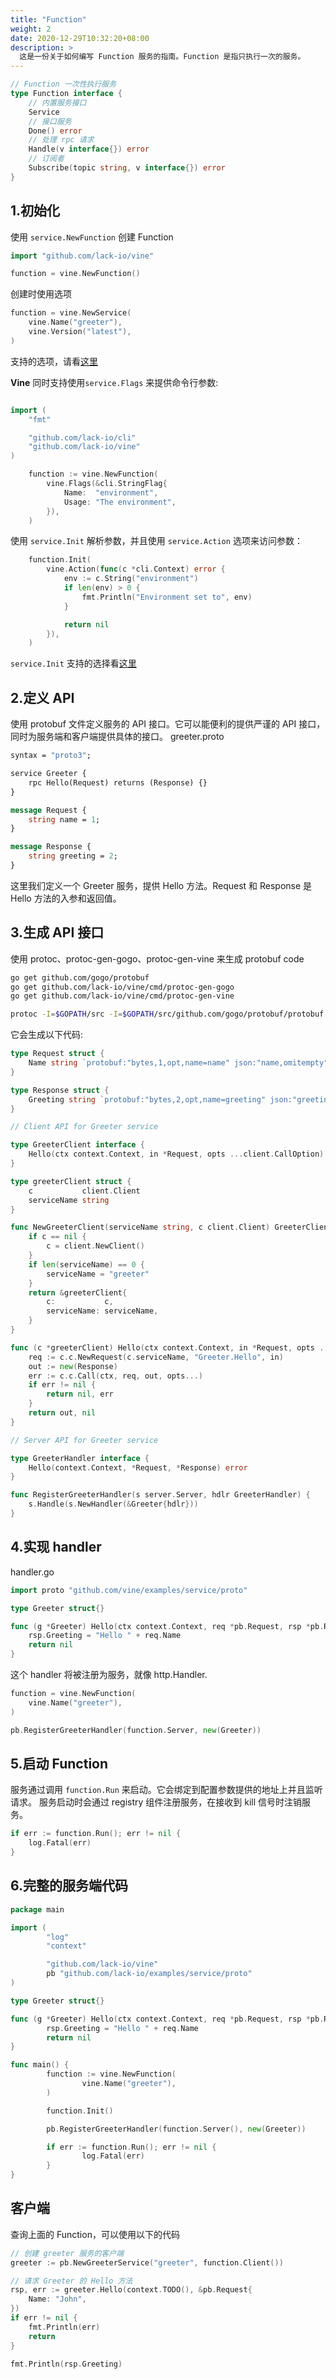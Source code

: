 ```yaml
---
title: "Function"
weight: 2
date: 2020-12-29T10:32:20+08:00
description: >
  这是一份关于如何编写 Function 服务的指南。Function 是指只执行一次的服务。
---
```


```go
// Function 一次性执行服务
type Function interface {
	// 内置服务接口
	Service
	// 接口服务
	Done() error
	// 处理 rpc 请求
	Handle(v interface{}) error
	// 订阅者
	Subscribe(topic string, v interface{}) error
}
```

## 1.初始化

使用 `service.NewFunction` 创建 Function
```go
import "github.com/lack-io/vine"

function = vine.NewFunction()
```

创建时使用选项
```go
function = vine.NewService(
    vine.Name("greeter"),
    vine.Version("latest"),
)
```

支持的选项，请看[这里](https://pkg.go.dev/github.com/lack-io/vine/service#Option)

**Vine** 同时支持使用`service.Flags` 来提供命令行参数:

```go

import (
	"fmt"

	"github.com/lack-io/cli"
	"github.com/lack-io/vine"
)

	function := vine.NewFunction(
		vine.Flags(&cli.StringFlag{
			Name:  "environment",
			Usage: "The environment",
		}),
	)
```
使用 `service.Init` 解析参数，并且使用 `service.Action` 选项来访问参数：
```go
	function.Init(
		vine.Action(func(c *cli.Context) error {
			env := c.String("environment")
			if len(env) > 0 {
				fmt.Println("Environment set to", env)
			}

			return nil
		}),
	)
```
`service.Init` 支持的选择看[这里](https://pkg.go.dev/github.com/lack-io/vine/service/config/cmd#pkg-variables)

## 2.定义 API
使用 protobuf 文件定义服务的 API 接口。它可以能便利的提供严谨的 API 接口，同时为服务端和客户端提供具体的接口。
greeter.proto
```protobuf
syntax = "proto3";

service Greeter {
	rpc Hello(Request) returns (Response) {}
}

message Request {
	string name = 1;
}

message Response {
	string greeting = 2;
}
```
这里我们定义一个 Greeter 服务，提供 Hello 方法。Request 和 Response 是 Hello 方法的入参和返回值。

## 3.生成 API 接口
使用 protoc、protoc-gen-gogo、protoc-gen-vine 来生成 protobuf code
```bash
go get github.com/gogo/protobuf
go get github.com/lack-io/vine/cmd/protoc-gen-gogo
go get github.com/lack-io/vine/cmd/protoc-gen-vine
```
```bash
protoc -I=$GOPATH/src -I=$GOPATH/src/github.com/gogo/protobuf/protobuf --gogo_out=:. --vine_out=. greeter.proto
```
它会生成以下代码:

```go
type Request struct {
	Name string `protobuf:"bytes,1,opt,name=name" json:"name,omitempty"`
}

type Response struct {
	Greeting string `protobuf:"bytes,2,opt,name=greeting" json:"greeting,omitempty"`
}

// Client API for Greeter service

type GreeterClient interface {
	Hello(ctx context.Context, in *Request, opts ...client.CallOption) (*Response, error)
}

type greeterClient struct {
	c           client.Client
	serviceName string
}

func NewGreeterClient(serviceName string, c client.Client) GreeterClient {
	if c == nil {
		c = client.NewClient()
	}
	if len(serviceName) == 0 {
		serviceName = "greeter"
	}
	return &greeterClient{
		c:           c,
		serviceName: serviceName,
	}
}

func (c *greeterClient) Hello(ctx context.Context, in *Request, opts ...client.CallOption) (*Response, error) {
	req := c.c.NewRequest(c.serviceName, "Greeter.Hello", in)
	out := new(Response)
	err := c.c.Call(ctx, req, out, opts...)
	if err != nil {
		return nil, err
	}
	return out, nil
}

// Server API for Greeter service

type GreeterHandler interface {
	Hello(context.Context, *Request, *Response) error
}

func RegisterGreeterHandler(s server.Server, hdlr GreeterHandler) {
	s.Handle(s.NewHandler(&Greeter{hdlr}))
}
```

## 4.实现 handler

handler.go
```go
import proto "github.com/vine/examples/service/proto"

type Greeter struct{}

func (g *Greeter) Hello(ctx context.Context, req *pb.Request, rsp *pb.Response) error {
	rsp.Greeting = "Hello " + req.Name
	return nil
}
```
这个 handler 将被注册为服务，就像 http.Handler.

```go
function = vine.NewFunction(
    vine.Name("greeter"),
)

pb.RegisterGreeterHandler(function.Server, new(Greeter))
```

## 5.启动 Function
服务通过调用 `function.Run` 来启动。它会绑定到配置参数提供的地址上并且监听请求。
服务启动时会通过 registry 组件注册服务，在接收到 kill 信号时注销服务。

```go
if err := function.Run(); err != nil {
    log.Fatal(err)
}
```

## 6.完整的服务端代码
```go
package main

import (
        "log"
        "context"

        "github.com/lack-io/vine"
        pb "github.com/lack-io/examples/service/proto"
)

type Greeter struct{}

func (g *Greeter) Hello(ctx context.Context, req *pb.Request, rsp *pb.Response) error {
        rsp.Greeting = "Hello " + req.Name
        return nil
}

func main() {
        function := vine.NewFunction(
                vine.Name("greeter"),
        )

        function.Init()

        pb.RegisterGreeterHandler(function.Server(), new(Greeter))

        if err := function.Run(); err != nil {
                log.Fatal(err)
        }
}
```

## 客户端
查询上面的 Function，可以使用以下的代码
```go
// 创建 greeter 服务的客户端
greeter := pb.NewGreeterService("greeter", function.Client())

// 请求 Greeter 的 Hello 方法
rsp, err := greeter.Hello(context.TODO(), &pb.Request{
	Name: "John",
})
if err != nil {
	fmt.Println(err)
	return
}

fmt.Println(rsp.Greeting)
```